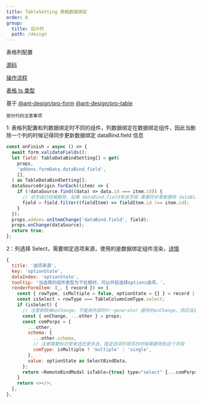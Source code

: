 ```yaml
---
title: TableSetting 表格数据绑定
order: 6
group:
  title: 设计时
  path: /design
---
```


表格列配置

[源码](https://github.com/killdada/you-can-form-render/blob/master/src/pages/Form/Widgets/Designer/TableSetting/index.tsx)

[操作流程](/guide/business/table)

[表格 ts 类型](/schema#tablesettingdatasourcetype-table-组件数据绑定)

基于 [@ant-design/pro-form](https://procomponents.ant.design/components/modal-form) [@ant-design/pro-table](https://procomponents.ant.design/components/table?current=1&pageSize=5)

`部分代码注意事项`

1: 表格列配置和列数据绑定时不同的组件，列数据绑定在数据绑定组件，因此当删除一个列的时候记得同步更新数据绑定 dataBind.field 信息

```js
const onFinish = async () => {
  await form.validateFields();
  let field: TableDataBindSetting[] = get(
    props,
    'addons.formData.dataBind.field',
    [],
  ) as TableDataBindSetting[];
  dataSourceOrigin.forEach((item) => {
    if (!dataSource.find((data) => data.id === item.id)) {
      // 该字段已经被删除，如果 dataBind.field有该字段 需要同步更新删除 dataBind.field
      field = field.filter((fieldItem) => fieldItem.id !== item.id);
    }
  });
  props.addons.onItemChange('dataBind.field', field);
  props.onChange(dataSource);
  return true;
};
```

2：列选择 Select，需要绑定选项来源，使用的是数据绑定组件渲染，[详情](/components/design/data-bind)

```js
{
  title: '选项来源',
  key: 'optionState',
  dataIndex: 'optionState',
  tooltip: '当选择的组件类型为下拉框时，可以开启选择options选项。',
  renderFormItem: (_, { record }) => {
    const { rowType, isMultiple = false, optionState = {} } = record || {};
    const isSelect = rowType === TableColumnComType.select;
    if (isSelect) {
      // 注意剔除掉onChange，不能用外部的fr-generator 提供的onChange，而应该直接用内部的formItem包裹的onChange （内部已经透传了）
      const { onChange, ...other } = props;
      const comPorps = {
        ...other,
        schema: {
          ...other.schema,
          // 注意需要标识是单选还是多选，固定选项的填写的时候需要用到这个字段
          comType: isMultiple ? 'multiple' : 'single',
        },
        value: optionState as SelectBindData,
      };
      return <RemoteBindModal isTable={true} type="select" {...comPorps} />;
    }
    return <></>;
  },
},
```
